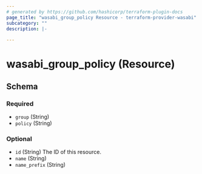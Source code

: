 ```yaml
---
# generated by https://github.com/hashicorp/terraform-plugin-docs
page_title: "wasabi_group_policy Resource - terraform-provider-wasabi"
subcategory: ""
description: |-
  
---
```


# wasabi_group_policy (Resource)





<!-- schema generated by tfplugindocs -->
## Schema

### Required

- `group` (String)
- `policy` (String)

### Optional

- `id` (String) The ID of this resource.
- `name` (String)
- `name_prefix` (String)


